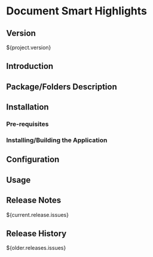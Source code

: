 # Document Smart Highlights

## Version

${project.version}

## Introduction

## Package/Folders Description

## Installation

### Pre-requisites

### Installing/Building the Application

## Configuration

## Usage

## Release Notes

${current.release.issues}

## Release History

${older.releases.issues}
